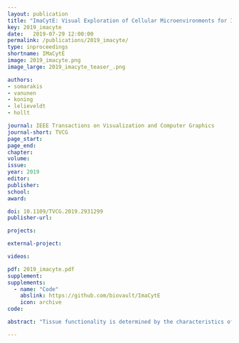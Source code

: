 ```yaml
---
layout: publication
title: "ImaCytE: Visual Exploration of Cellular Microenvironments for Imaging Mass Cytometry Data"
key: 2019_imacyte
date:   2019-07-29 12:00:00
permalink: /publications/2019_imacyte/
type: inproceedings
shortname: IMaCytE
image: 2019_imacyte.png
image_large: 2019_imacyte_teaser_.png

authors:
- somarakis
- vanunen
- koning
- lelieveldt
- hollt

journal: IEEE Transactions on Visualization and Computer Graphics
journal-short: TVCG
page_start:
page_end:
chapter:
volume:
issue:
year: 2019
editor:
publisher:
school:
award:

doi: 10.1109/TVCG.2019.2931299
publisher-url:

projects:

external-project:

videos:

pdf: 2019_imacyte.pdf
supplement:
supplements:
  - name: "Code"
    abslink: https://github.com/biovault/ImaCytE
    icon: archive
code: 

abstract: "Tissue functionality is determined by the characteristics of tissue-resident cells and their interactions within their microenvironment. Imaging Mass Cytometry offers the opportunity to distinguish cell types with high precision and link them to their spatial location in intact tissues at sub-cellular resolution. This technology produces large amounts of spatially-resolved high-dimensional data, which constitutes a serious challenge for the data analysis. We present an interactive visual analysis workflow for the end-to-end analysis of Imaging Mass Cytometry data that was developed in close collaboration with domain expert partners. We implemented the presented workflow in an interactive visual analysis tool; ImaCytE. Our workflow is designed to allow the user to discriminate cell types according to their protein expression profiles and analyze their cellular microenvironments, aiding in the formulation or verification of hypotheses on tissue architecture and function. Finally, we show the effectiveness of our workflow and ImaCytE through a case study performed by a collaborating specialist."

---
```

